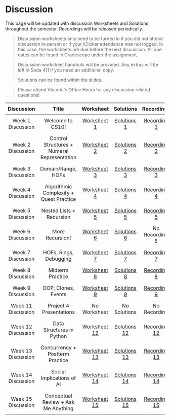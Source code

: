 

# Discussion

This page will be updated with discussion Worksheets and Solutions throughout the semester. Recordings will be released periodically.

> Discussion worksheets only need to be turned in if you did not attend discussion in-person or if your iClicker attendance was not logged. In this case, the worksheets are due before the next discussion. All due dates can be found in Gradescope under the assignment. 

> Discussion worksheet handouts will be provided. Any extras will be left in Soda 411 if you need an additional copy.

> Solutions can be found within the slides.

> Please attend Victoria's Office Hours for any discussion related questions!

<style>
  table {
    width: 100%;
    border-collapse: collapse;
  }
  th, td {
    text-align: center;
    padding: 8px;
  }
</style>

<table>
  <thead>
    <tr>
      <th>Discussion</th>
      <th>Title</th>
      <th>Worksheet</th>
      <th>Solutions</th>
      <th>Recordings</th>
      <th>Slides</th>
    </tr>
  </thead>
  <tbody>
    <tr>
      <td>Week 1 Discussion</td>
      <td>Welcome to CS10!</td>
      <td><a href="https://docs.google.com/document/d/1zadBZv91Wv7-_ZH5AyqVWhCNC1TaghWv/edit?usp=sharing&ouid=106220240438634734707&rtpof=true&sd=true"> Worksheet 1</a></td>
      <td><a href="">Solutions 1</a></td>
      <td><a href="https://drive.google.com/file/d/1MLvE3xRos_yqfGanwBvr109NqRiRZKEf/view?usp=sharing"> Recording 1</a></td>
      <td><a href="https://docs.google.com/presentation/d/1MSec0ySAECndEU7qNJ3nNt5BzJyxpKP4Io71Sm-H62Q/edit?usp=sharing"> Slides 1</a></td>
    </tr> 
    <tr>
      <td>Week 2 Discussion</td>
      <td>Control Structures + Numeral Representation</td>
      <td><a href="https://docs.google.com/document/d/1UgPwUfdkLiR2gYCUL2h48dHSPQnnjxS7/edit?usp=sharing&ouid=106220240438634734707&rtpof=true&sd=true"> Worksheet 2</a></td>
      <td><a href="">Solutions 2</a></td>
      <td><a href="https://drive.google.com/file/d/1l9FMV9Dq-mjEucG3EzykFQAGY8f8nUec/view?usp=sharing">Recording 2</a></td>
      <td><a href="https://docs.google.com/presentation/d/136MBZMxy8Rv4H6RFGIG5Fw9S_9NEqGzdfxpgrfgfgFQ/edit?usp=sharing">Slides 2</a></td>
    </tr>
     <tr>
      <td>Week 3 Discussion</td>
      <td>Domain/Range, HOFs</td>
      <td><a href="https://docs.google.com/document/d/1XaLAI8CgUcwdsrcQWh9AEkAIbEdyltNy/edit?usp=sharing&ouid=106220240438634734707&rtpof=true&sd=true">Worksheet 3</a></td>
      <td><a href="">Solutions 3</a></td>
      <td><a href="https://drive.google.com/file/d/1u0VXn_XlCbP1wML2nudVqEjl_MjQ89yQ/view?usp=sharing">Recording 3</a></td>
      <td><a href="https://docs.google.com/presentation/d/1LW8qZHRWfFmoJE4DXNNyDk8oADOAMuCIqKXjDAEuFQQ/edit?usp=sharing">Slides 3</a></td>
    </tr>
    <tr>
      <td>Week 4 Discussion</td>
      <td>Algorithmic Complexity + Quest Practice</td>
      <td><a href="https://docs.google.com/document/d/1-WcgHsANvkhfudbthRkSGNeD1pS2dT5J/edit?usp=sharing&ouid=106220240438634734707&rtpof=true&sd=true">Worksheet 4</a></td>
      <td><a href="">Solutions 4</a></td>
      <td><a href="">Recording 4</a></td>
      <td><a href="https://docs.google.com/presentation/d/1ovIAvQxXf08XSgexq38GxO8CiFQd7InGi-mwpAVRxSg/edit?usp=sharing">Slides 4</a></td>
    </tr>
    <tr>
      <td>Week 5 Discussion</td>
      <td>Nested Lists + Recursion</td>
      <td><a href="https://docs.google.com/document/d/1v8OZBdkVVU1LbgA93ujnE33O8xy4mG4Z/edit?usp=sharing&ouid=106220240438634734707&rtpof=true&sd=true">Worksheet 5</a></td>
      <td><a href="">Solutions 5</a></td>
      <td><a href="">Recording 5</a></td>
      <td><a href="https://docs.google.com/presentation/d/1xbSjnREbqJ8R4PomQEuEmZAwJSfaKAmtygc8AGRUbY0/edit?usp=sharing">Slides 5</a></td>
    </tr>
    <tr>
      <td>Week 6 Discussion</td>
      <td>More Recursion!</td>
      <td><a href="https://docs.google.com/document/d/1tZpZwPyIhQjeS-yHn_0pV_Xk-vNRzlH9/edit">Worksheet 6</a></td>
      <td><a href="">Solutions 6</a></td>
      <td>No Recording 6</td>
      <td><a href="https://docs.google.com/presentation/d/1IWQugmARJde4mJ7U_-9hrAuq792clhW7KBVRKt4djpg/edit#slide=id.p">Slides 6</a></td>
    </tr>
    <tr>
      <td>Week 7 Discussion</td>
      <td>HOFs, Rings, Debugging</td>
      <td><a href="https://docs.google.com/document/d/13u4uzu4iNS2Fqh28u0jUoPuqdX8dd13N/edit?usp=sharing&ouid=106220240438634734707&rtpof=true&sd=true">Worksheet 7</a></td>
      <td><a href="">Solutions 7</a></td>
      <td><a href="">Recording 7</a></td>
      <td><a href="https://docs.google.com/presentation/d/149qB7E2A32zKDlequaB46CZYYTzldnTKyTAYkRu7VGc/edit?usp=sharing">Slides 7</a></td>
    </tr>
    <tr>
      <td>Week 8 Discussion </td>
      <td>Midterm Practice</td>
      <td><a href="https://docs.google.com/document/d/1D9IXfUUF4fWB0yx8dP3m3K0nE0yFiPFd/edit?usp=sharing&ouid=106220240438634734707&rtpof=true&sd=true">Worksheet 8</a></td>
      <td><a href="">Solutions 8</a></td>
      <td><a href="">Recording 8</a></td>
      <td><a href="https://docs.google.com/presentation/d/1I43M77RnnZFXQohqYy1EPu4xWAi72KtJK0HOrXmd2jo/edit?usp=sharing">Slides 8</a></td>
    </tr>
     <tr>
      <td>Week 9 Discussion</td>
      <td>OOP, Clones, Events</td>
      <td><a href="https://docs.google.com/document/d/1wEHLzcK4gUhcPd5ILaLEg8RPs8OXZT3E/edit?usp=sharing&ouid=106220240438634734707&rtpof=true&sd=true">Worksheet 9</a></td>
      <td><a href="">Solutions 9</a></td>
      <td><a href="">Recording 9</a></td>
      <td><a href="https://docs.google.com/presentation/d/1GHmzEf9VRkYVUA5D-_IZC4YJmClDxjCN0t-Mq01s-xw/edit?usp=sharing">Slides 9</a></td>
    </tr>
    <tr>
    <td>Week 11 Discussion</td>
      <td>Project 4 Presentations</td>
      <td>No Worksheet</td>
      <td>No Solutions</td>
      <td>No Recording</td>
      <td>No Slides</td>
    </tr>
    <tr>
    <td>Week 12 Discussion</td>
      <td>Data Structures in Python</td>
     <td><a href="https://docs.google.com/document/d/1XEQ_jNvb733_Wyw5rCyA0n3DUXwAApZQ/edit?usp=sharing&ouid=106220240438634734707&rtpof=true&sd=true">Worksheet 12</a></td>
      <td><a href="">Solutions 12</a></td>
      <td><a href="">Recording 12</a></td>
      <td><a href="https://docs.google.com/presentation/d/1trRK1h2cHtBc-P7mYE7H2ausribYl0k5yDdCWCrItmg/edit?usp=sharing">Slides 12</a></td>
    </tr>
    <tr>
    <td>Week 13 Discussion</td>
      <td>Concurrency + Postterm Practice</td>
      <td><a href="https://docs.google.com/document/d/1d6GNGGC0m6ONPN4zNmjXm20dCDw6MLqj/edit?usp=drive_link&ouid=106220240438634734707&rtpof=true&sd=true">Worksheet 13</a></td>
      <td><a href="">Solutions 13</a></td>
      <td><a href="">Recording 13</a></td>
      <td><a href="https://docs.google.com/presentation/d/1_vudIQLZSGVlxs5QZ8WYWVy0Ccpltofouy6T4UYg4yk/edit?usp=drive_link">Slides 13</a></td>
    </tr>
    <tr>
    <td>Week 14 Discussion</td>
      <td>Social Implications of AI</td>
      <td><a href="https://docs.google.com/document/d/1yP9OYjgHTo4rTRva5f7bDcf3DX5s-9YG/edit?usp=sharing&ouid=106220240438634734707&rtpof=true&sd=true">Worksheet 14</a></td>
      <td><a href="">Solutions 14</a></td>
      <td><a href="">Recording 14</a></td>
      <td><a href="https://docs.google.com/presentation/d/1OpLKm3qLQJ-kyvgFOTdMP89XMhUClEMD5kUoA8RY4WA/edit?usp=sharing">Slides 14</a></td>
    </tr>
    <tr>
    <td>Week 15 Discussion</td>
      <td>Conceptual Review + Ask Me Anything</td>
      <td><a href="">Worksheet 15</a></td>
      <td><a href="">Solutions 15</a></td>
      <td><a href="">Recording 15</a></td>
      <td><a href="">Slides 15</a></td>
    </tr>
  </tbody>
</table>
